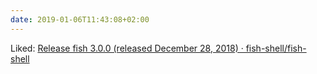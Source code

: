 ```yaml
---
date: 2019-01-06T11:43:08+02:00
---
```


Liked: [Release fish 3.0.0 (released December 28, 2018) · fish-shell/fish-shell](https://github.com/fish-shell/fish-shell/releases/tag/3.0.0)
